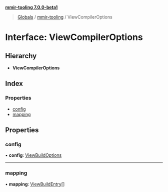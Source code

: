 **[mmir-tooling 7.0.0-beta1](../README.md)**

> [Globals](../README.md) / [mmir-tooling](../modules/mmir_tooling.md) / ViewCompilerOptions

# Interface: ViewCompilerOptions

## Hierarchy

* **ViewCompilerOptions**

## Index

### Properties

* [config](mmir_tooling.viewcompileroptions.md#config)
* [mapping](mmir_tooling.viewcompileroptions.md#mapping)

## Properties

### config

•  **config**: [ViewBuildOptions](mmir_tooling.viewbuildoptions.md)

___

### mapping

•  **mapping**: [ViewBuildEntry](mmir_tooling.viewbuildentry.md)[]
